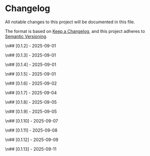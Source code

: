 # Changelog

All notable changes to this project will be documented in this file.

The format is based on [Keep a Changelog](https://keepachangelog.com/en/1.0.0/),
and this project adheres to [Semantic Versioning](https://semver.org/spec/v2.0.0.html).

\n## [0.1.2] - 2025-09-01


\n## [0.1.3] - 2025-09-01


\n## [0.1.4] - 2025-09-01


\n## [0.1.5] - 2025-09-01


\n## [0.1.6] - 2025-09-02


\n## [0.1.7] - 2025-09-04


\n## [0.1.8] - 2025-09-05


\n## [0.1.9] - 2025-09-05


\n## [0.1.10] - 2025-09-07


\n## [0.1.11] - 2025-09-08


\n## [0.1.12] - 2025-09-09


\n## [0.1.13] - 2025-09-11

